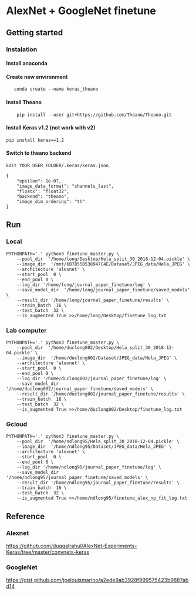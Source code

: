 # AlexNet + GoogleNet finetune

## Getting started
### Instalation
#### Install anaconda
#### Create new environment
```
   conda create --name keras_theano
```
#### Install Theano
```commandline
    pip install --user git+https://github.com/Theano/Theano.git
```

#### Install Keras v1.2 (not work with v2)
```
pip install keras==1.2
```

#### Switch to theano backend 
```
Edit YOUR_USER_FOLDER/.keras/keras.json 

{
    "epsilon": 1e-07,
    "image_data_format": "channels_last",
    "floatx": "float32",
    "backend": "theano",
    "image_dim_ordering": "th"
}
```
## Run 
### Local 
```commandline
PYTHONPATH='.' python3 finetune_master.py \
    --pool_dir  '/home/long/Desktop/Hela_split_30_2018-12-04.pickle' \
    --image_dir  '/mnt/6B7855B538947C4E/Dataset/JPEG_data/Hela_JPEG' \
    --architecture 'alexnet' \
    --start_pool  0 \
    --end_pool 0 \
    --log_dir '/home/long/journal_paper_finetune/log' \
    --save_model_dir  '/home/long/journal_paper_finetune/saved_models' \
    --result_dir '/home/long/journal_paper_finetune/results' \
    --train_batch  16 \
    --test_batch  32 \
    --is_augmented True >>/home/long/Desktop/finetune_log.txt
```
### Lab computer
``` commandline
PYTHONPATH='.' python3 finetune_master.py \
    --pool_dir  '/home/duclong002/Desktop/Hela_split_30_2018-12-04.pickle' \
    --image_dir  '/home/duclong002/Dataset/JPEG_data/Hela_JPEG' \
    --architecture 'alexnet' \
    --start_pool  0 \
    --end_pool 0 \
    --log_dir '/home/duclong002/journal_paper_finetune/log' \
    --save_model_dir  '/home/duclong002/journal_paper_finetune/saved_models' \
    --result_dir '/home/duclong002/journal_paper_finetune/results' \
    --train_batch  16 \
    --test_batch  32 \
    --is_augmented True >>/home/duclong002/Desktop/finetune_log.txt
 ```

### Gcloud 
```commandline
PYTHONPATH='.' python3 finetune_master.py \
    --pool_dir  '/home/ndlong95/Hela_split_30_2018-12-04.pickle' \
    --image_dir  '/home/ndlong95/Dataset/JPEG_data/Hela_JPEG' \
    --architecture 'alexnet' \
    --start_pool  0 \
    --end_pool 0 \
    --log_dir '/home/ndlong95/journal_paper_finetune/log' \
    --save_model_dir  '/home/ndlong95/journal_paper_finetune/saved_models' \
    --result_dir '/home/ndlong95/journal_paper_finetune/results' \
    --train_batch  16 \
    --test_batch  32 \
    --is_augmented True >>/home/ndlong95/finetune_alex_np_fit_log.txt
```
## Reference 
### Alexnet 
https://github.com/duggalrahul/AlexNet-Experiments-Keras/tree/master/convnets-keras

### GoogleNet
https://gist.github.com/joelouismarino/a2ede9ab3928f999575423b9887abd14